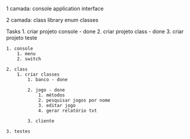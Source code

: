 1 camada: console application
	interface

2 camada: class library
	enum
	classes

Tasks
	1. criar projeto console - done
	2. criar projeto class - done
	3. criar projeto teste 

	1. console
		1. menu
		2. switch

	2. class
		1. criar classes
			1. banco - done

			2. jogo - done
				1. métodos
				2. pesquisar jogos por nome
				3. editar jogo
				4. gerar relatório txt

			3. cliente

	3. testes